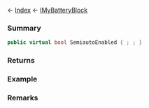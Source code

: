 ← [Index](Api-Index) ← [IMyBatteryBlock](Sandbox.ModAPI.Ingame.IMyBatteryBlock)

### Summary

```csharp
public virtual bool SemiautoEnabled { ; ; }
```

### Returns

### Example

### Remarks

